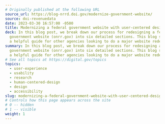 ```yaml
---
# Originally published at the following URL
source_url: https://blog-nrrd.doi.gov/modernize-government-website/
source: doi-revenuedata
date: 2023-03-30 16:57:00 -0500
title: Modernizing a federal government website with user-centered design
deck: In this blog post, we break down our process for redesigning a federal
  government website (onrr.gov) into six detailed sections. This blog serves as
  a helpful guide for other agencies looking to do a major website redesign.
summary: In this blog post, we break down our process for redesigning a federal
  government website (onrr.gov) into six detailed sections. This blog serves as
  a helpful guide for other agencies looking to do a major website redesign.
# See all topics at https://digital.gov/topics
topics:
  - user-experience
  - usability
  - research
  - human-centered-design
  - design
  - accessibility
slug: modernizing-a-federal-government-website-with-user-centered-design
# Controls how this page appears across the site
# 0 -- hidden
# 1 -- visible
weight: 1
---
```


